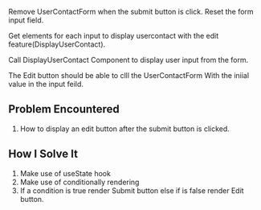 

Remove UserContactForm when the submit button is click.
 Reset the form input field.

Get elements for each input to display usercontact with the edit feature(DisplayUserContact).

Call DisplayUserContact Component to display user input from the form.

The Edit button should be able to clll the UserContactForm With the iniial value in the input feild.


## Problem Encountered ##

1. How to display an edit button after the submit button is clicked.

## How I Solve It ##

1. Make use of useState hook
2. Make use of conditionally rendering
3. If a condition is true render Submit button else if is false render Edit button.